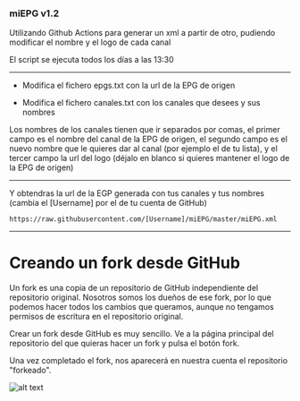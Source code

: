 ### miEPG   v1.2

Utilizando Github Actions para generar un xml a partir de otro, pudiendo modificar el nombre y el logo de cada canal

El script se ejecuta todos los días a las 13:30

***
- Modifica el fichero epgs.txt con la url de la EPG de origen

- Modifica el fichero canales.txt con los canales que desees y sus nombres

Los nombres de los canales tienen que ir separados por comas, el primer campo es el nombre del canal de la EPG de origen, el segundo campo es el nuevo nombre que le quieres dar al canal (por ejemplo el de tu lista), y el tercer campo la url del logo (déjalo en blanco si quieres mantener el logo de la EPG de origen)
***
Y obtendras la url de la EGP generada con tus canales y tus nombres (cambia el [Username] por el de tu cuenta de GitHub)
```
https://raw.githubusercontent.com/[Username]/miEPG/master/miEPG.xml
```

***

# Creando un fork desde GitHub

Un fork es una copia de un repositorio de GitHub independiente del repositorio original. Nosotros somos los dueños de ese fork, por lo que podemos hacer todos los cambios que queramos, aunque no tengamos permisos de escritura en el repositorio original.

Crear un fork desde GitHub es muy sencillo. Ve a la página principal del repositorio del que quieras hacer un fork y pulsa el botón fork.

Una vez completado el fork, nos aparecerá en nuestra cuenta el repositorio "forkeado".

![alt text](https://raw.githubusercontent.com/davidmuma/miEPG/refs/heads/main/.github/workflows/fork1.png)

